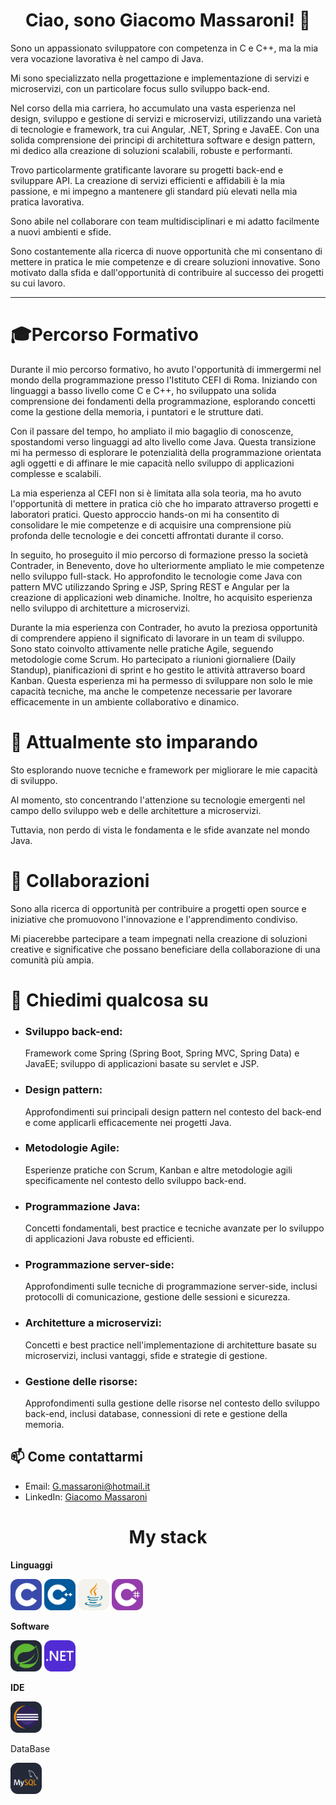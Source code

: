 <h1 align="center">Ciao, sono Giacomo Massaroni! 👋</h1> 

Sono un appassionato sviluppatore con competenza in C e C++, ma la mia vera vocazione lavorativa è nel campo di Java. 
<p>Mi sono specializzato nella progettazione e implementazione di servizi e microservizi, con un particolare focus sullo sviluppo back-end.</p>
<p>Nel corso della mia carriera, ho accumulato una vasta esperienza nel design, sviluppo e gestione di servizi e microservizi, utilizzando una varietà di tecnologie e framework, tra cui Angular, .NET, Spring e JavaEE. Con una solida comprensione dei principi di architettura software e design pattern, mi dedico alla creazione di soluzioni scalabili, robuste e performanti.</p>
<p>Trovo particolarmente gratificante lavorare su progetti back-end e sviluppare API. La creazione di servizi efficienti e affidabili è la mia passione, e mi impegno a mantenere gli standard più elevati nella mia pratica lavorativa.</p>
<p>Sono abile nel collaborare con team multidisciplinari e mi adatto facilmente a nuovi ambienti e sfide.</p>
<p>Sono costantemente alla ricerca di nuove opportunità che mi consentano di mettere in pratica le mie competenze e di creare soluzioni innovative. Sono motivato dalla sfida e dall'opportunità di contribuire al successo dei progetti su cui lavoro.</p>

---

<h1>🎓Percorso Formativo</h1>
<p>Durante il mio percorso formativo, ho avuto l'opportunità di immergermi nel mondo della programmazione presso l'Istituto CEFI di Roma. Iniziando con linguaggi a basso livello come C e C++, ho sviluppato una solida comprensione dei fondamenti della programmazione, esplorando concetti come la gestione della memoria, i puntatori e le strutture dati.</p>
<p>Con il passare del tempo, ho ampliato il mio bagaglio di conoscenze, spostandomi verso linguaggi ad alto livello come Java. Questa transizione mi ha permesso di esplorare le potenzialità della programmazione orientata agli oggetti e di affinare le mie capacità nello sviluppo di applicazioni complesse e scalabili.</p>
<p>La mia esperienza al CEFI non si è limitata alla sola teoria, ma ho avuto l'opportunità di mettere in pratica ciò che ho imparato attraverso progetti e laboratori pratici. Questo approccio hands-on mi ha consentito di consolidare le mie competenze e di acquisire una comprensione più profonda delle tecnologie e dei concetti affrontati durante il corso.</p>
<p>In seguito, ho proseguito il mio percorso di formazione presso la società Contrader, in Benevento, dove ho ulteriormente ampliato le mie competenze nello sviluppo full-stack. Ho approfondito le tecnologie come Java con pattern MVC utilizzando Spring e JSP, Spring REST e Angular per la creazione di applicazioni web dinamiche. Inoltre, ho acquisito esperienza nello sviluppo di architetture a microservizi.</p>
<p>Durante la mia esperienza con Contrader, ho avuto la preziosa opportunità di comprendere appieno il significato di lavorare in un team di sviluppo. Sono stato coinvolto attivamente nelle pratiche Agile, seguendo metodologie come Scrum. Ho partecipato a riunioni giornaliere (Daily Standup), pianificazioni di sprint e ho gestito le attività attraverso board Kanban. Questa esperienza mi ha permesso di sviluppare non solo le mie capacità tecniche, ma anche le competenze necessarie per lavorare efficacemente in un ambiente collaborativo e dinamico.</p>

<h1>🌱 Attualmente sto imparando</h1>

<p>Sto esplorando nuove tecniche e framework per migliorare le mie capacità di sviluppo.</p>
<p>Al momento, sto concentrando l'attenzione su tecnologie emergenti nel campo dello sviluppo web e delle architetture a microservizi.</p>
<p>Tuttavia, non perdo di vista le fondamenta e le sfide avanzate nel mondo Java.</p>

<h1>🤝 Collaborazioni</h1>

<p>Sono alla ricerca di opportunità per contribuire a progetti open source e iniziative che promuovono l'innovazione e l'apprendimento condiviso.</p>
<p>Mi piacerebbe partecipare a team impegnati nella creazione di soluzioni creative e significative che possano beneficiare della collaborazione di una comunità più ampia.</p>

<h1>💬 Chiedimi qualcosa su</h1>
<ul>
    <li>
        <h3>Sviluppo back-end:</h3>
        <p>Framework come Spring (Spring Boot, Spring MVC, Spring Data) e JavaEE; sviluppo di applicazioni basate su servlet e JSP.</p>
    </li>
    <li>
        <h3>Design pattern:</h3>
        <p>Approfondimenti sui principali design pattern nel contesto del back-end e come applicarli efficacemente nei progetti Java.</p>
    </li>
    <li>
        <h3>Metodologie Agile:</h3>
        <p>Esperienze pratiche con Scrum, Kanban e altre metodologie agili specificamente nel contesto dello sviluppo back-end.</p>
    </li>
    <li>
        <h3>Programmazione Java:</h3>
        <p>Concetti fondamentali, best practice e tecniche avanzate per lo sviluppo di applicazioni Java robuste ed efficienti.</p>
    </li>
    <li>
        <h3>Programmazione server-side:</h3>
        <p>Approfondimenti sulle tecniche di programmazione server-side, inclusi protocolli di comunicazione, gestione delle sessioni e sicurezza.</p>
    </li>
    <li>
        <h3>Architetture a microservizi:</h3>
        <p>Concetti e best practice nell'implementazione di architetture basate su microservizi, inclusi vantaggi, sfide e strategie di gestione.</p>
    </li>
    <li>
        <h3>Gestione delle risorse:</h3>
        <p>Approfondimenti sulla gestione delle risorse nel contesto dello sviluppo back-end, inclusi database, connessioni di rete e gestione della memoria.</p>
    </li>
</ul>



## 📫 Come contattarmi

- Email: G.massaroni@hotmail.it
- LinkedIn: [Giacomo Massaroni](https://www.linkedin.com/in/giacomo-massaroni/)

<h1 align="center">My stack</h1>


**Linguaggi**

  
<div>
<img src="https://github.com/tandpfun/skill-icons/blob/main/icons/C.svg" alt="C" width="50" height="50">
<img src="https://github.com/tandpfun/skill-icons/blob/main/icons/CPP.svg" alt="C++" width="50" height="50">
<img src="https://github.com/tandpfun/skill-icons/blob/main/icons/Java-Light.svg" alt="Java"  width="50" height="50">
<img src="https://github.com/tandpfun/skill-icons/blob/main/icons/CS.svg" alt="C#"  width="50" height="50">
</div>

**Software**
<div>
<img src="https://github.com/tandpfun/skill-icons/blob/main/icons/Spring-Dark.svg" alt="Spring"  width="50" height="50">
<img src="https://github.com/tandpfun/skill-icons/blob/main/icons/DotNet.svg" alt="DotNet"  width="50" height="50">
</div>


**IDE**
<div>
<img src="https://github.com/tandpfun/skill-icons/blob/main/icons/Eclipse-Dark.svg" alt="Eclipse"  width="50" height="50">
  
</div>

DataBase
<div>
<img src="https://github.com/tandpfun/skill-icons/blob/main/icons/MySQL-Dark.svg" alt="MySQL"  width="50" height="50">
  
</div>





